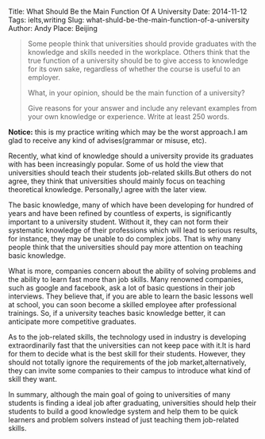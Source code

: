 Title: What Should Be the Main Function Of A University
Date: 2014-11-12
Tags: ielts,writing
Slug: what-shuld-be-the-main-function-of-a-university
Author: Andy
Place: Beijing

>Some people think that universities should provide graduates with the knowledge and skills needed in the workplace. 
>Others think that the true function of a university should be to give access to knowledge for its own sake,
>regardless of whether the course is useful to an employer.
> 
>What, in your opinion, should be the main function of a university?
> 
>Give reasons for your answer and include any relevant examples from your own knowledge or experience.
>Write at least 250 words.

**Notice:** this is my practice writing  which may be the worst approach.I am glad to receive any kind of advises(grammar or misuse, etc).

Recently, what kind of knowledge should a university provide its graduates with has been increasingly popular. Some of us
hold the view that universities should teach their students job-related skills.But others do not agree, they
think that universities should mainly focus on teaching theoretical knowledge. Personally,I agree with the later view.

The basic knowledge, many of which have been developing for hundred of years and have been refined by countless of experts, 
is significantly important to a university student. Without it, they can not form their systematic knowledge of their 
professions which will lead to serious results, for instance, they may be unable to do complex jobs. 
That is why many people think that the universities should pay more attention on teaching basic knowledge.

What is more, companies concern about the ability of solving problems and the ability to learn fast more than job skills.
Many renowned companies, such as google and facebook, ask a lot of basic questions in their job interviews.
They believe that, if you are able to learn the basic lessons well at school, 
you can soon become a skilled employee after professional trainings.
So, if a university teaches basic knowledge better, it can anticipate more competitive graduates.

As to the job-related skills, the technology used in industry is developing extraordinarily fast that the universities can 
not keep pace with it.It is hard for them to decide what is the best skill for their students. 
However, they should not totally ignore the requirements of the job market,alternatively, 
they can invite some companies to their campus to introduce what kind of skill they want.  

In summary, although the main goal of going to universities of many students is finding a ideal job after graduating,
universities should help their students to build a good knowledge system and help them to be quick learners and problem solvers instead of
just teaching them job-related skills.